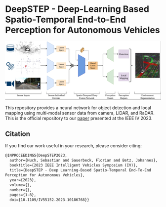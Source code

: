 # DeepSTEP - Deep-Learning Based Spatio-Temporal End-to-End Perception for Autonomous Vehicles
![DeepSTEP](figures/DeepSTEP.png)


This repository provides a neural network for object detection and local mapping using multi-modal sensor data from camera, LiDAR, and RaDAR.
This is the official repository to our [paper](https://arxiv.org/abs/2305.06820) presented at the IEEE IV 2023.



## Citation
If you find our work useful in your research, please consider citing:

    @INPROCEEDINGS{DeepSTEP2023,
      author={Huch, Sebastian and Sauerbeck, Florian and Betz, Johannes},
      booktitle={2023 IEEE Intelligent Vehicles Symposium (IV)}, 
      title={DeepSTEP - Deep Learning-Based Spatio-Temporal End-To-End Perception for Autonomous Vehicles}, 
      year={2023},
      volume={},
      number={},
      pages={1-8},
      doi={10.1109/IV55152.2023.10186768}}